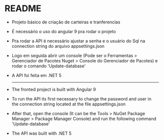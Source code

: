 # README #

* Projeto básico de criação de carteiras e tranferencias

* É necessário o uso do angular 9 pra rodar o projeto
* Pra rodar a API é necessário ajustar a senha e o usuário do Sql na connection string do arquivo appsettings.json
* Logo em seguida abrir um console (Pode ser o Ferramentas > Gerenciador de Pacotes Nuget > Console do Gerenciador de Pacotes) e rodar o comando 'Update-database'
* A API foi feita em .NET 5

  --------------------------------------------------

* The fronted project is built with Angular 9
* To run the API its first necessary to change the password and user in the connection string located at the file appsettings.json
* After that, open the console (It can be the Tools > NuGet Package Manager > Package Manager Console) and run the following command 'Update-database'
* The API was built with .NET 5
